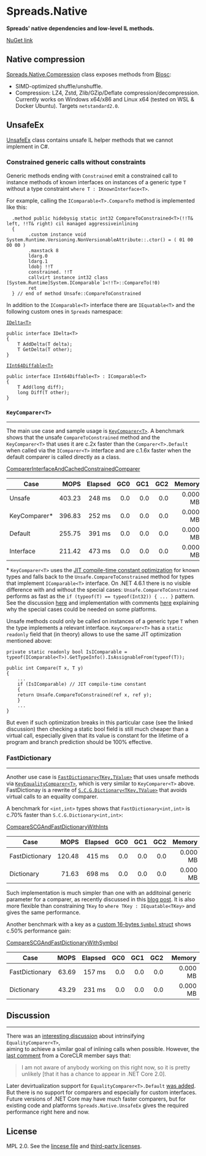 # Spreads.Native

**Spreads' native dependencies and low-level IL methods.**

[NuGet link](https://www.nuget.org/packages/Spreads.Native)

## Native compression

[Spreads.Native.Compression](http://docs.dataspreads.io/spreads/libs/native/api/Spreads.Native.Compression.html) class exposes methods from [Blosc](https://github.com/Blosc/c-blosc/): 
* SIMD-optimized shuffle/unshuffle.
* Compression: LZ4, Zstd, Zlib/GZip/Deflate compression/decompression. 
Currently works on Windows x64/x86 and Linux x64 (tested on WSL & Docker Ubuntu). Targets `netstandard2.0`.

## UnsafeEx

[UnsafeEx](http://docs.dataspreads.io/spreads/libs/native/api/Spreads.Native.UnsafeEx.html) class contains unsafe IL helper methods that we cannot implement in C#.

### Constrained generic calls without constraints

Generic methods ending with `Constrained` emit a constrained call to instance methods of known interfaces on instances of a generic type `T` 
without a type constraint `where T : IKnownInterface<T>`.

For example, calling the `IComparable<T>.CompareTo` method is implemented like this:


```
  .method public hidebysig static int32 CompareToConstrained<T>(!!T& left, !!T& right) cil managed aggressiveinlining
  {
        .custom instance void System.Runtime.Versioning.NonVersionableAttribute::.ctor() = ( 01 00 00 00 )
        .maxstack 8
        ldarg.0
        ldarg.1
        ldobj !!T
        constrained. !!T
        callvirt instance int32 class [System.Runtime]System.IComparable`1<!!T>::CompareTo(!0)
        ret 
  } // end of method Unsafe::CompareToConstrained
```

In addition to the `IComparable<T>` interface there are `IEquatable<T>` and the following custom ones in `Spreads` namespace:

[`IDelta<T>`](http://docs.dataspreads.io/spreads/libs/native/api/Spreads.Native.IDelta-1.html)
```
public interface IDelta<T>
{
    T AddDelta(T delta);
    T GetDelta(T other);
}

```
[`IInt64Diffable<T>`](http://docs.dataspreads.io/spreads/libs/native/api/Spreads.Native.IInt64Diffable-1.html)

```
public interface IInt64Diffable<T> : IComparable<T>
{
    T Add(long diff);
    long Diff(T other);
}

```


### `KeyComparer<T>`
---------------------

The main use case and sample usage is [`KeyComparer<T>`](http://docs.dataspreads.io/spreads/api/Spreads.KeyComparer-1.html). 
A benchmark shows that the unsafe `CompareToConstrained` method and the `KeyComparer<T>` that uses it are c.2x faster than the `Comparer<T>.Default`
when called via the `IComparer<T>` interface and are c.1.6x faster when the default comparer is called directly as a class.


[ComparerInterfaceAndCachedConstrainedComparer](https://github.com/Spreads/Spreads/blob/11625d1632ec5b8ce62c40c4215b1e6e48a6998d/tests/Spreads.Core.Tests/Collections/KeyComparerTests.cs#L15)


 Case                |    MOPS |  Elapsed |   GC0 |   GC1 |   GC2 |  Memory 
------------         |--------:|---------:|------:|------:|------:|--------:
Unsafe               |  403.23 |   248 ms |   0.0 |   0.0 |   0.0 | 0.000 MB
KeyComparer*         |  396.83 |   252 ms |   0.0 |   0.0 |   0.0 | 0.000 MB
Default              |  255.75 |   391 ms |   0.0 |   0.0 |   0.0 | 0.000 MB
Interface            |  211.42 |   473 ms |   0.0 |   0.0 |   0.0 | 0.000 MB


\* `KeyComparer<T>` uses the [JIT compile-time constant optimization](https://github.com/dotnet/corefx/blob/master/src/System.Numerics.Vectors/src/System/Numerics/Vector.cs#L14-L20) 
for known types and falls back to the `Unsafe.CompareToConstrained` method for types that implement `IComparable<T>` interface.
On .NET 4.6.1 there is no visible difference with and without the special cases: `Unsafe.CompareToConstrained` 
performs as fast as the `if (typeof(T) == typeof(Int32)) { ... }` pattern. See the discussion [here](https://github.com/Spreads/Spreads/issues/100#issuecomment-298184971) and
implementation with comments [here](https://github.com/Spreads/Spreads/blob/62639cea51a3df0010501e3dcba8d7a85f2e3022/src/Spreads.Core/KeyComparer.cs#L177-L226) explaining why 
the special cases could be needed on some platforms.


Unsafe methods could only be called on instances of a generic type `T` when the type implements a relevant interface. `KeyComparer<T>`
has a `static readonly` field that (in theory) allows to use the same JIT optimization mentioned above:

```
private static readonly bool IsIComparable = typeof(IComparable<T>).GetTypeInfo().IsAssignableFrom(typeof(T));

public int Compare(T x, T y)
{
    ...
    if (IsIComparable) // JIT compile-time constant 
    {
    return Unsafe.CompareToConstrained(ref x, ref y);
    }
    ...
}

```

But even if such optimization breaks in this particular case (see the linked discussion) then checking a static bool field is 
still much cheaper than a virtual call, especially given that its value is constant for the lifetime of a program and branch 
prediction should be 100% effective.



### FastDictionary
---------------

Another use case is [`FastDictionary<TKey,TValue>`](http://docs.dataspreads.io/spreads/api/Spreads.Collections.Generic.FastDictionary-2.html) 
that uses unsafe methods via [`KeyEqualityComparer<T>`](http://docs.dataspreads.io/spreads/api/Spreads.KeyEqualityComparer-1.html), 
which is very similar to `KeyComparer<T>` above. FastDictionay is a rewrite of [`S.C.G.Dictionary<TKey,TValue>`](https://docs.microsoft.com/en-us/dotnet/api/system.collections.generic.dictionary-2) that avoids virtual calls
to an equality comparer.

A benchmark for `<int,int>` types shows that `FastDictionary<int,int>` is c.70% faster than `S.C.G.Dictionary<int,int>`:

[CompareSCGAndFastDictionaryWithInts](https://github.com/Spreads/Spreads/blob/8de8e7c5077002fd3d212bb8b2331e3802554e1f/tests/Spreads.Core.Tests/Collections/FastDictionaryTests.cs#L17)


 Case                |    MOPS |  Elapsed |   GC0 |   GC1 |   GC2 |  Memory
---------------      |--------:|---------:|------:|------:|------:|--------:
FastDictionary       |  120.48 |   415 ms |   0.0 |   0.0 |   0.0 | 0.000 MB
Dictionary           |   71.63 |   698 ms |   0.0 |   0.0 |   0.0 | 0.000 MB


Such implementation is much simpler than one with an additoinal generic parameter for a comparer, as recently discussed in this [blog post](https://ayende.com/blog/177377/fast-dictionary-and-struct-generic-arguments).
It is also more flexible than constraining `TKey` to `where TKey : IEquatable<TKey>` and gives the same performance.

Another benchmark with a key as a [custom 16-bytes `Symbol` struct](http://docs.dataspreads.io/spreads/api/Spreads.DataTypes.Symbol.html) shows c.50% performance gain:


[CompareSCGAndFastDictionaryWithSymbol](https://github.com/Spreads/Spreads/blob/8de8e7c5077002fd3d212bb8b2331e3802554e1f/tests/Spreads.Core.Tests/Collections/FastDictionaryTests.cs#L65)

 Case                |    MOPS |  Elapsed |   GC0 |   GC1 |   GC2 |  Memory
---------------      |--------:|---------:|------:|------:|------:|--------:
FastDictionary       |   63.69 |   157 ms |   0.0 |   0.0 |   0.0 | 0.000 MB
Dictionary           |   43.29 |   231 ms |   0.0 |   0.0 |   0.0 | 0.000 MB


## Discussion
---------------

There was an [interesting discussion](https://github.com/dotnet/coreclr/issues/6520) about intrinsifying `EqualityComparer<T>`,  
aiming to achieve a similar goal of inlining calls when possible. However, the [last comment](https://github.com/dotnet/coreclr/issues/6688#issuecomment-295340599) from a CoreCLR member says that:

> I am not aware of anybody working on this right now, so it is pretty unlikely [that it has a chance to appear in .NET Core 2.0].

Later devirtualization support for `EqualityComparer<T>.Default` [was added](https://github.com/dotnet/coreclr/pull/14125). 
But there is no support for comparers and especially for custom interfaces. Future versions of .NET Core may have much faster 
comparers, but for existing code and platforms `Spreads.Native.UnsafeEx` gives the required performance right here and now.

## License

MPL 2.0. See the [lincese file](https://github.com/Spreads/Spreads.Native/blob/master/LICENSE.txt) and [third-party licenses](https://github.com/Spreads/Spreads.Native/blob/master/LICENSE.Dependencies.txt).

